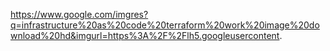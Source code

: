 https://www.google.com/imgres?q=infrastructure%20as%20code%20terraform%20work%20image%20download%20hd&imgurl=https%3A%2F%2Flh5.googleusercontent.
